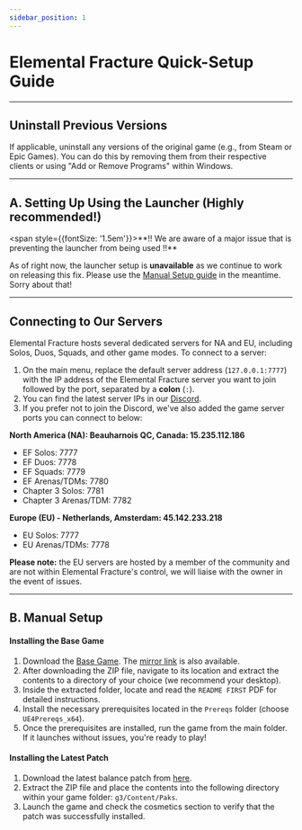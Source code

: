 ```yaml
---
sidebar_position: 1
---
```


# Elemental Fracture Quick-Setup Guide

---

## Uninstall Previous Versions

If applicable, uninstall any versions of the original game (e.g., from Steam or Epic Games). You can do this by removing them from their respective clients or using "Add or Remove Programs" within Windows.

---

## A. Setting Up Using the Launcher (Highly recommended!)
<span style={{fontSize: '1.5em'}}>**!! We are aware of a major issue that is preventing the launcher from being used !!\**</span>

As of right now, the launcher setup is **unavailable** as we continue to work on releasing this fix. Please use the [Manual Setup guide](#b-manual-setup) in the meantime. Sorry about that! 

---

## Connecting to Our Servers

Elemental Fracture hosts several dedicated servers for NA and EU, including Solos, Duos, Squads, and other game modes. To connect to a server:

1. On the main menu, replace the default server address (`127.0.0.1:7777`) with the IP address of the Elemental Fracture server you want to join followed by the port, separated by a **colon** (`:`).
2. You can find the latest server IPs in our [Discord](https://dsc.gg/elefrac).
3. If you prefer not to join the Discord, we've also added the game server ports you can connect to below:

**North America (NA): Beauharnois QC, Canada: 15.235.112.186**
- EF Solos: 7777
- EF Duos: 7778
- EF Squads: 7779
- EF Arenas/TDMs: 7780
- Chapter 3 Solos: 7781
- Chapter 3 Arenas/TDM: 7782

**Europe (EU) - Netherlands, Amsterdam: 45.142.233.218**
- EU Solos: 7777
- EU Arenas/TDMs: 7778

**Please note:** the EU servers are hosted by a member of the community and are not within Elemental Fracture's control, we will liaise with the owner in the event of issues. 

---
## B. Manual Setup
#### Installing the Base Game

1. Download the [Base Game](https://cdn.elefrac.com/game/elefracbase.zip). The [mirror link](https://sbcommunity.itch.io/spellbreak-community-version) is also available. 
2. After downloading the ZIP file, navigate to its location and extract the contents to a directory of your choice (we recommend your desktop).
3. Inside the extracted folder, locate and read the `README FIRST` PDF for detailed instructions.
4. Install the necessary prerequisites located in the `Prereqs` folder (choose `UE4Prereqs_x64`).
5. Once the prerequisites are installed, run the game from the main folder. If it launches without issues, you're ready to play!

#### Installing the Latest Patch

1. Download the latest balance patch from [here](https://cdn.elefrac.com/patch/latest.zip).
2. Extract the ZIP file and place the contents into the following directory within your game folder: `g3/Content/Paks`.
3. Launch the game and check the cosmetics section to verify that the patch was successfully installed.
